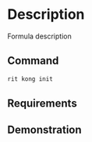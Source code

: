 # Description

Formula description

## Command

```bash
rit kong init
```

## Requirements

## Demonstration
